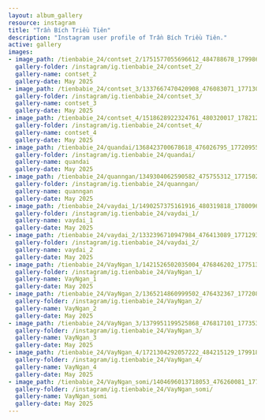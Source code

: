 ```yaml
---
layout: album_gallery
resource: instagram
title: "Trần Bích Triều Tiên"
description: "Instagram user profile of Trần Bích Triều Tiên."
active: gallery
images: 
- image_path: /tienbabie_24/contset_2/1751577055696612_484788678_1799865530867764_7584064506195847072_n.jpg
  gallery-folder: /instagram/ig.tienbabie_24/contset_2/
  gallery-name: contset_2
  gallery-date: May 2025
- image_path: /tienbabie_24/contset_3/1337667470420908_476083071_1771301377057513_3999931713691257882_n.jpg
  gallery-folder: /instagram/ig.tienbabie_24/contset_3/
  gallery-name: contset_3
  gallery-date: May 2025
- image_path: /tienbabie_24/contset_4/1518628922324761_480320017_1782122882642029_3663369721597053873_n.jpg
  gallery-folder: /instagram/ig.tienbabie_24/contset_4/
  gallery-name: contset_4
  gallery-date: May 2025
- image_path: /tienbabie_24/quandai/1368423700678618_476026795_1772095500311434_3095331879387847802_n.jpg
  gallery-folder: /instagram/ig.tienbabie_24/quandai/
  gallery-name: quandai
  gallery-date: May 2025
- image_path: /tienbabie_24/quanngan/1349304062590582_475755312_1771502777037373_122625498441549346_n.jpg
  gallery-folder: /instagram/ig.tienbabie_24/quanngan/
  gallery-name: quanngan
  gallery-date: May 2025
- image_path: /tienbabie_24/vaydai_1/1490257375161916_480319818_1780096312844686_4125218671302187215_n.jpg
  gallery-folder: /instagram/ig.tienbabie_24/vaydai_1/
  gallery-name: vaydai_1
  gallery-date: May 2025
- image_path: /tienbabie_24/vaydai_2/1332396710947984_476413089_1771293827058268_1162436947106436172_n.jpg
  gallery-folder: /instagram/ig.tienbabie_24/vaydai_2/
  gallery-name: vaydai_2
  gallery-date: May 2025
- image_path: /tienbabie_24/VayNgan_1/1421526502035004_476846202_1775137220007262_995517188093929203_n.jpg
  gallery-folder: /instagram/ig.tienbabie_24/VayNgan_1/
  gallery-name: VayNgan_1
  gallery-date: May 2025
- image_path: /tienbabie_24/VayNgan_2/1365214860999502_476432367_1772087990312185_8561558229740675795_n.jpg
  gallery-folder: /instagram/ig.tienbabie_24/VayNgan_2/
  gallery-name: VayNgan_2
  gallery-date: May 2025
- image_path: /tienbabie_24/VayNgan_3/1379951199525868_476817101_1773536446834006_2284784424686302957_n.jpg
  gallery-folder: /instagram/ig.tienbabie_24/VayNgan_3/
  gallery-name: VayNgan_3
  gallery-date: May 2025
- image_path: /tienbabie_24/VayNgan_4/1721304292057222_484215129_1799181607602823_1215496474046877562_n.jpg
  gallery-folder: /instagram/ig.tienbabie_24/VayNgan_4/
  gallery-name: VayNgan_4
  gallery-date: May 2025
- image_path: /tienbabie_24/VayNgan_somi/1404696013718053_476260081_1774110973443220_6316447652169710027_n.jpg
  gallery-folder: /instagram/ig.tienbabie_24/VayNgan_somi/
  gallery-name: VayNgan_somi
  gallery-date: May 2025
---
```

